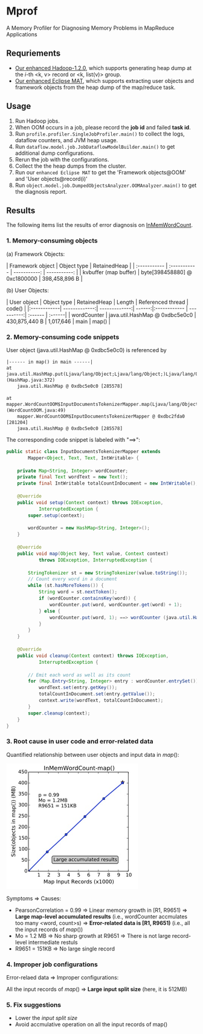 # Mprof

A Memory Profiler for Diagnosing Memory Problems in MapReduce Applications

## Requriements
- [Our enhanced Hadoop-1.2.0](https://github.com/JerryLead/hadoop-1.2.0-enhanced),  which supports generating heap dump at the *i*-th <k, v> record or <k, list(v)> group.
- [Our enhanced Eclipse MAT](https://github.com/JerryLead/enhanced-Eclipse-MAT), which supports extracting user objects and framework objects from the heap dump of the map/reduce task.

## Usage
1. Run Hadoop jobs.
2. When OOM occurs in a job, please record the **job id** and failed **task id**.
3. Run `profile.profiler.SingleJobProfiler.main()` to collect the logs, dataflow counters, and JVM heap usage.
4. Run `dataflow.model.job.JobDataflowModelBuilder.main()` to get additional dump configurations.
5. Rerun the job with the configurations.
6. Collect the  the heap dumps from the cluster.
7. Run our `enhanced Eclipse MAT` to get the 'Framework objects@OOM' and  'User objects@record(i)'
8. Run `object.model.job.DumpedObjectsAnalyzer.OOMAnalyzer.main()` to get the diagnosis report.

## Results

The following items list the results of error diagnosis on [InMemWordCount](http://puffsun.iteye.com/blog/1902837).


### 1. Memory-consuming objects 

(a) Framework Objects:

| Framework object | Object type	| RetainedHeap 	|
| :----------- | :----------- | -----------: | -----------: |
| kvbuffer (map buffer)	| byte[398458880] @ 0xc1800000 | 398,458,896 B	|

 (b) User Objects:

| User object |  Object type | RetainedHeap | Length | Referenced thread | code() |
|:------------|  -------------:| -------------:| ------:|:------------ | ----------:| :------ | :------|
| wordCounter | java.util.HashMap @ 0xdbc5e0c0 | 430,875,440 B | 1,017,646 | main | map() |

### 2. Memory-consuming code snippets

User object (java.util.HashMap @ 0xdbc5e0c0) is referenced by

	|------ in map() in main ------|
	at java.util.HashMap.put(Ljava/lang/Object;Ljava/lang/Object;)Ljava/lang/Object; (HashMap.java:372)
		java.util.HashMap @ 0xdbc5e0c0 [285578]
		
	at mapper.WordCountOOM$InputDocumentsTokenizerMapper.map(Ljava/lang/Object;Lorg/apache/hadoop/io/Text;Lorg/apache/hadoop/mapreduce/Mapper$Context;)V (WordCountOOM.java:49)
		mapper.WordCountOOM$InputDocumentsTokenizerMapper @ 0xdbc2fda0 [281204]
		java.util.HashMap @ 0xdbc5e0c0 [285578]




The corresponding code snippet is labeled with "==>":

```java
public static class InputDocumentsTokenizerMapper extends
		Mapper<Object, Text, Text, IntWritable> {

	private Map<String, Integer> wordCounter;
	private final Text wordText = new Text();
	private final IntWritable totalCountInDocument = new IntWritable();

	@Override
	public void setup(Context context) throws IOException,
			InterruptedException {
		super.setup(context);

		wordCounter = new HashMap<String, Integer>();
	}

	@Override
	public void map(Object key, Text value, Context context)
			throws IOException, InterruptedException {

		StringTokenizer st = new StringTokenizer(value.toString());
		// Count every word in a document
		while (st.hasMoreTokens()) {
			String word = st.nextToken();
			if (wordCounter.containsKey(word)) {
				wordCounter.put(word, wordCounter.get(word) + 1);
			} else {
				wordCounter.put(word, 1); ==> wordCounter (java.util.HashMap @ 0xdbc5e0c0)
			}
		}
	}

	@Override
	public void cleanup(Context context) throws IOException,
			InterruptedException {

		// Emit each word as well as its count
		for (Map.Entry<String, Integer> entry : wordCounter.entrySet()) {
			wordText.set(entry.getKey());
			totalCountInDocument.set(entry.getValue());
			context.write(wordText, totalCountInDocument);
		}
		super.cleanup(context);
	}
}
```
### 3. Root cause in user code and error-related data

Quantified relationship between user objects and input data in *map*():

![](figures/InMemWordCount.png)

Symptoms => Causes:
 - PearsonCorrelation = 0.99 => Linear memory growth in [R1, R9651) => **Large map-level accumulated results** (i.e., wordCounter accmulates too many \<word, count\>s) => **Error-related data is [R1, R9651)** (i.e., all the input records of *map*())
 - Mo = 1.2 MB => No sharp growth at R9651 => There is not large record-level intermediate restuls
 - R9651 = 151KB => No large single record


### 4. Improper job configurations

Error-relaed data => Improper configurations:

All the input records of *map*() => **Large input split size** (here, it is 512MB)

### 5. Fix suggestions

- Lower the *input split size*
- Avoid accmulative operation on all the input records of map()









